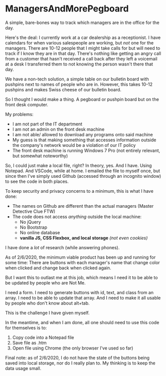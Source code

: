 # ManagersAndMorePegboard
A simple, bare-bones way to track which managers are in the office for the day.

Here's the deal: I currently work at a car dealership as a receptionist. I have calendars for when various salespeople are working, but *not* one for the managers. There are 10-12 people that I might take calls for but will need to track if I know they are in that day. There's nothing like getting an angry call from a customer that hasn't received a call back after they left a voicemail at a desk I transferred them to not knowing the person wasn't there that day.

We have a non-tech solution, a simple table on our bulletin board with pushpins next to names of people who are in. However, this takes 10-12 pushpins and makes Swiss cheese of our bulletin board. 

So I thought I would make a thing. A pegboard or pushpin board but on the front desk computer.

My problems:
- I am not part of the IT department
- I am not an admin on the front desk machine 
- I am not able/ allowed to download any programs onto said machine
- My guess is that making something that accesses information outside the company's network would be a violation of our IT policy
- The front desk machine is running Windows 7 Pro (not entirely relevant, but somewhat noteworthy)

So, I could just make a local file, right? In theory, yes. And I have. Using Notepad. And VSCode, while at home. I emailed the file to myself once, but since then I've simply used Github (accessed through an incognito window) to see the code in both places.

To keep security and privacy concerns to a minimum, this is what I have done:
- The names on Github are different than the actual managers (Master Detective Clue FTW)
- The code does not access *anything* outside the local machine:
  - No jQuery
  - No Bootstrap
  - No online database
  - **vanilla JS, CSS Flexbox, and local storage** *(not even cookies)*

I have done a *lot* of research (while answering phones).

As of 2/6/2020, the minimum viable product has been up and running for some time: There are buttons with each manager's name that change color when clicked and change back when clicked again.

But I want this to outlast me at this job, which means I need it to be able to be updated by people who are Not Me. 

I need a form. I need to generate buttons with id, text, and class from an array. I need to be able to update that array. And I need to make it all usable by people who don't know about alt+tab.

This is the challenge I have given myself.

In the meantime, and when I am done, all one should need to use this code for themselves is to:
1. Copy code into a Notepad file
2. Save file as .htm
3. Open file using Chrome (the only browser I've used so far)

Final note: as of 2/6/2020, I do not have the state of the buttons being saved into local storage, nor do I really plan to. My thinking is to keep the data usage small.

